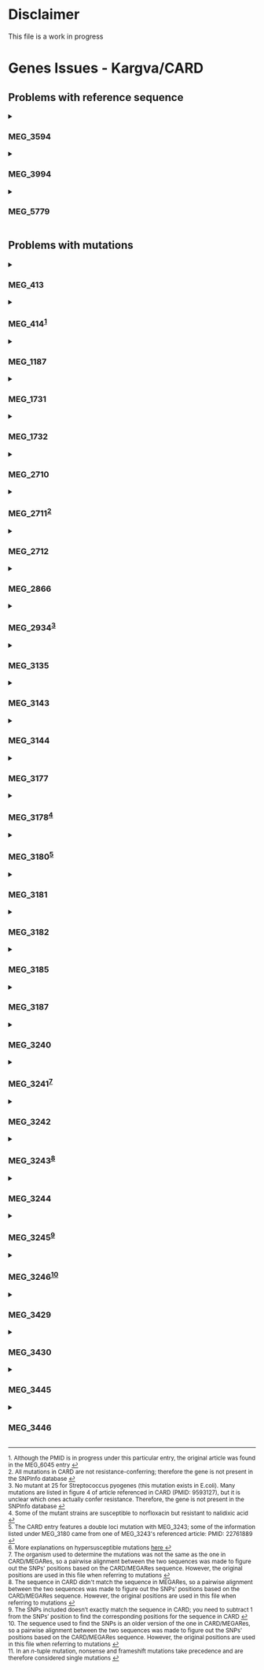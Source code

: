 # Disclaimer
This file is a work in progress

# Genes Issues - Kargva/CARD
## Problems with reference sequence
<details>
  <summary><h3>MEG_3594</h3></summary>
  Reference sequence in CARD is from a different species than the reference sequence in article listed
  <ul>
    <li>CARD sequence is S. lincolnensis, which produced lincomycin; its lmrA is intrinsically resistant to lincomycin</li>
    <li>Article sequence is B. subtilis which can acquire resistance in its lmrA gene through SNP</li>
    <li>SNP information for MEG_3594 is still included in SNPInfo database but is never used by the SNP_Verification program</li>
    <ul>
      <li>Information is based on article sequence</li>
    </ul>
  </ul>
</details>
<details>
  <summary><h3>MEG_3994</h3></summary>
  Despite being an rRNA sequence, the reference nucleotide sequence retrieved from CARD contains amino acid residues
</details>
<details>
  <summary><h3>MEG_5779</h3></summary>
  Reference sequence in CARD is different from sequence in MEGARes
  <ul>
    <li>CARD sequence is a phosphatidyltransferase called pgsA</li>
    <li>MEGARes sequence is a capsular polyglutamate synthetase called capA which is also known as pgsA in NCBI</li>
    <li>SNP information for MEG_5779 is still included in SNPInfo database but is never used by the SNP_Verification program</li>
    <ul>
      <li>Info is based on CARD sequence</li>
    </ul>
  </ul>
</details>

## Problems with mutations
<details>
  <summary><h3>MEG_413</h3></summary>
  Mutations listed in CARD that are not present in articles referenced: 
  <ul>
    <li>R45C</li>
  </ul>
</details>

<details>
  <summary><h3>MEG_414<sup><a href="#footnote1" id="reference1">1</a></sup></h3></summary> 
  Single mutations listed in CARD that are actually part of an <em>n</em>-tuple mutation:
  <ul>
    <li>Y114F - part of the double mutation Y114F, V165I</li>
    <li>V165I - part of the double mutation Y114F, V165I</li>
  </ul>
  Mutations missing from CARD:
  <ul>
    <li>Transposase insertion</li>
  </ul>
</details>

<details>
  <summary><h3>MEG_1187</h3></summary>
  Mutations missing from CARD:
  <ul>
    <li>R105S</li>
  </ul>
</details>

<details>
  <summary><h3>MEG_1731</h3></summary>
  Single mutations listed in CARD that are actually part of an <em>n</em>-tuple mutation:
  <ul>
    <li>+AII14-16 - part of double mutation +AII14-16, -NFQ74-76</li>
  </ul>
</details>

<details>
  <summary><h3>MEG_1732</h3></summary>
  Mutations listed wrong in CARD:
  <ul>
    <li>K59T - is actually a K59N mutation</li>
  </ul>
  Mutations missing from CARD:
  <ul>
    <li>N13S</li>
  </ul>
</details>

<details>
  <summary><h3>MEG_2710</h3></summary>
  Mutations that are susceptible or neutral:
  <ul>
    <li>L413P</li>
    <li>E504Q</li>
    <li>D1024N</li>
  </ul>
  Single mutations listed in CARD that are actually part of an <em>n</em>-tuple mutation:
  <ul>
    <li>R507G - part of double mutation M306I, R507G</li>
    <li>R471P - part of double mutation D299E, R471P</li>
    <li>R469P - part of double mutation D299E, R469P</li>
    <li>I465D - part of double mutation D299E, I465D</li>
    <li>P446H - part of double mutation D299E, P446H</li>
    <li>P397Q - part of quadruple mutation M306V, E368A, S380R, P397Q</li>
    <li>S380R - part of quadruple mutation M306V, E368A, S380R, P397Q</li>
    <li>E378A - part of double mutation D299E, E378A</li>
    <li>E368A - part of quadruple mutation M306V, E368A, S380R, P397Q</li>
  </ul>
  Mutations listed wrong in CARD:
  <ul>
    <li>A314G,Y322C - is actually a A313G,Y319C double mutation</li>
    <li>S244T - actually comes from a different gene</li>
  </ul>
  Mutations missing from CARD:
  <ul>
    <li>A439T</li>
    <li>H1002R</li>
    <li>V282G</li>
    <li>F285L</li>
    <li>D328H</li>
  </ul>
  <em>N</em>-tuple mutations that actually include at least one single mutation that can confer resistance by itself:
  <ul>
    <li>A313G,Y319C - Y319C is already listed as a resistance-confering single mutation</li>
  </ul>
</details>

<details>
  <summary><h3>MEG_2711<sup><a href="#footnote2" id="reference2">2</a></sup></h3></summary> 
  Mutations that are suscepible or neutral:
  <ul>
    <li>Q998R</li>
    <li>T610K</li>
    <li>F1012S</li>
  </ul>
</details>


<details>
  <summary><h3>MEG_2712</h3></summary>
  Mutations listed in CARD that are not present in articles referenced: 
    <ul>
    <li>V287F</li>
    <li>H285Y</li>
    <li>A247P</li>
  </ul>
  Mutations that are susceptible or neutral:
  <ul>
    <li>T270I</li>
  </ul>
  Single mutations listed in CARD that are actually part of an <em>n</em>-tuple mutation:
  <ul>
    <li>G288V - part of triple mutation G288V, M310K, Y327N </li>
    <li>G288W - part of double mutation G288W, V303G </li>
    <li>Y296H - part of quadruple mutation T270I, Y296H, G308D, G325S </li>
    <li>Y296S - part of double mutation Y296S, R302G</li>
    <li>M300R - part of quadruple mutation G272S, H285Y, M300R, A307T</li>
    <li>R302G - part of double mutation Y296S, R302G</li>
    <li>V303G - part of double mutation G288W, V303G </li>
    <li>A307T - part of quadruple mutation G272S, H285Y, M300R, A307T</li>
    <li>G308D - part of quadruple mutation T270I, Y296H, G308D, G325S </li>
    <li>Y309N - part of double mutation V287F, Y309N </li>
    <li>M310K - part of triple mutation G288V, M310K, Y327N </li>
    <li>G325S - part of quadruple mutation T270I, Y296H, G308D, G325S </li>
    <li>W326R - part of double mutation I297L, W326R</li>
    <li>Y327N - part of triple mutation G288V, M310K, Y327N </li>
  </ul>
  Mutations missing from CARD:
  <ul>
    <li>E305D</li>
    <li>I406V</li>
  </ul>
  <em>N</em>-tuple mutations that actually include at least one single mutation that can confer resistance by itself:
  <ul>
    <li>A244T, G288W, V303G - not a single mutation, but G288W, V303G is already listd as a resistance-conferring double mutation</li>
    <li>A247P, T270I, I297T - I297T is already listed as a resistance-conferring single mutation</li>
    <li>A247P, I297L, W326R - I297L is already listed as a resistance-conferring single mutation</li>
    <li>T270I, I297T - I297T is already listed as a resistance-conferring single mutation</li>
    <li>I297L, W326R - I297L is already listed as a resistance-conferring single mutation</li>
  </ul>
</details>

<details>
  <summary><h3>MEG_2866</h3></summary>
  Mutations listed in CARD that are not present in articles referenced: 
    <ul>
    <li>Deletion of nucleotide 65</li>
    <li>Insertion at nucleoide 811</li>
  </ul>
  Mutations missing from CARD:
  <ul>
    <li>Q246STOP</li>
    <li>GC deleted at nucleotides 1322-1323</li>
  </ul>
</details>

<details>
  <summary><h3>MEG_2934<sup><a href="#footnote3" id="reference3">3</a></sup></h3></summary>
  Mutations listed in CARD that are not present in articles referenced: 
    <ul>
    <li>F25I</li>
  </ul>
</details>

<details>
  <summary><h3>MEG_3135</h3></summary>
  Mutations that are susceptible or neutral:
  <ul>
    <li>P84L</li>
    <li>G37V</li>
    <li>E92A</li>
  </ul>
  Single mutations listed in CARD that are actually part of an <em>n</em>-tuple mutation:
  <ul>
    <li>W45C - part of triple mutation W45C, W148R</li>
    <li>W148R - part of double mutation W45C, W148R</li>
  </ul>
  Mutations listed wrong in CARD:
  <ul>
    <li>N52T - is actually a N51T mutation</li>
    <li>L49F - is actually a L49P mutation</li>
  </ul>
  Mutations missing from CARD:
  <ul>
    <li>V65A</li>
    <li>E92D</li>
    <li>L128S</li>
    <li>D132V</li>
    <li>G insertion at nt 352</li>
    <li>GCGCCGAGGAG deletion from nt 353</li>
    <li>G deletion at nt 102</li>
    <li>G deletion at nt 351</li>
    <li>C deletion at nt 115</li>
  </ul>
</details>

<details>
  <summary><h3>MEG_3143</h3></summary>
  Mutations that are susceptible or neutral:
  <ul>
    <li>F3I</li>
    <li>L27F</li>
    <li>A100V</li>
    <li>V213I</li>
    <li>G352D</li>
  </ul>
</details>

<details>
  <summary><h3>MEG_3144</h3></summary>
  Mutations missing from CARD:
  <ul>
    <li>insertion of ISEcp1 (1661 bp) between 766T and 767G</li>
    <li>insertion of ISEcp1 (1880 bp) between 552T and 553G</li>
    <li>20 bp deletion from nucleotide 602 to 621</li>
  </ul>
  <em>N</em>-tuple mutations that actually include at least one single mutation that can confer resistance by itself:
  <ul>
    <li>E448K, Q444E, E443Q, L297F - E448K is already listed as a resistance-conferring single mutation</li>
    <li>E448K, G302D - E448K is already listed as a resistance-conferring single mutation</li>
    <li>E448K, G33R - E448K is already listed as a resistance-conferring single mutation</li>
  </ul>
</details>

<details>
  <summary><h3>MEG_3177</h3></summary>
  Single mutations listed in CARD that are actually part of an <em>n</em>-tuple mutation:
  <ul>
    <li>D95N - part of triple mutation S91F, D95N</li>
  </ul>
</details>

<details>
  <summary><h3>MEG_3178<sup><a href="#footnote4" id="reference4">4</a></sup></h3></summary>
  Mutations listed in CARD that are not present in articles referenced:
  <ul>
    <li>S83L</li>
  </ul>
  Single mutations listed in CARD that are actually part of an <em>n</em>-tuple mutation:
  <ul>
    <li>N57K - part of double mutation N57K, S83L</li>
    <li>H80P - part of double mutation H80P, S83L</li>
  </ul>
</details>

<details>
  <summary><h3>MEG_3180<sup><a href="#footnote5" id="reference5">5</a></sup></h3></summary>
  Mutations listed in CARD that are not present in articles referenced:
  <ul>
    <li>G88A</li>
    <li>D89V</li>
    <li>D94V</li>
  </ul>
  Mutations that are susceptible or neutral:
  <ul>
    <li>T80A</li>
    <li>A90V - by itself</li>
    <li>A90G</li>
    <li>G247S - by itself</li>
  </ul>
  Single mutations listed in CARD that are actually part of an <em>n</em>-tuple mutation:
  <ul>
    <li>P102H - part of double mutation A90V, P102H</li>
  </ul>
  Mutations missing from CARD:
  <ul>
    <li>T80A, A90G - is hypersusceptible<sup><a href="#footnote6" id="reference6">6</a></sup></li>
  </ul>
  <em>N</em>-tuple mutations that actually include at least one single mutation that can confer resistance by itself:
  <ul>
    <li>A90V, D94G - D94G is already listed as a resistance-conferring single mutation</li>
    <li>MEG_3180 A90V, MEG_3243 D472H- MEG_3243 D472H is already listed as a resistance-conferring single mutation</li>
    <li>MEG_3180 G247S, MEG_3243 D500N - MEG_3243 D500N is already listed as a resistance-conferring single mutation</li>
  </ul>
</details>

<details>
  <summary><h3>MEG_3181</h3></summary>
  Mutations listed wrong in CARD:
  <ul>
    <li>A91T - is actually a A91V mutation</li>
  </ul>
</details>

<details>
  <summary><h3>MEG_3182</h3></summary>
  Mutations missing from CARD:
  <ul>
    <li>S101W</li>
  </ul>
</details>

<details>
  <summary><h3>MEG_3185</h3></summary>
  Mutations missing from CARD:
  <ul>
    <li>D99N</li>
  </ul>
</details>

<details>
  <summary><h3>MEG_3187</h3></summary>
  Mutations listed in CARD that are not present in articles referenced:
  <ul>
    <li>D87Y</li>
    <li>D87H</li>
  </ul>
  Single mutations listed in CARD that are actually part of an <em>n</em>-tuple mutation:
  <ul>
    <li>S83I - part of quintuple mutation S83I, I112V, L127M, A128S, K154R</li>
  </ul>
  <em>N</em>-tuple mutations that actually include at least one single mutation that can confer resistance by itself:
  <ul>
    <li>S83L, D87Y - S83L is already listed as a resistance-conferring single mutation</li>
    <li>S83L, D87N - S83L and D87N are already listed as individual resistance-conferring single mutations</li>
  </ul>
</details>

<details>
  <summary><h3>MEG_3240</h3></summary>
  Mutations missing from CARD:
  <ul>
    <li>R523Q</li>
  </ul>
</details>

<details>
  <summary><h3>MEG_3241<sup><a href="#footnote7" id="reference7">7</a></sup></h3></summary>
  Mutations that are susceptible or neutral:
  <ul>
    <li>S416A</li>
  </ul>
  Mutations listed wrong in CARD:
  <ul>
    <li>K444F - is actually a L444F mutation</li>
  </ul>
  Mutations listed wrong in KARGVA:
  <ul>
    <li>E467V - is actually a E466V mutation</li>
    <li>E467K - is actually a E466K mutation</li>
    <li>R388P - is actually a R389P mutation</li>
  </ul>
</details>

<details>
  <summary><h3>MEG_3242</h3></summary>
  Mutations listed wrong in KARGVA:
  <ul>
    <li>S464A - is actually a S463A mutation</li>
  </ul>
</details>

<details>
  <summary><h3>MEG_3243<sup><a href="#footnote8" id="reference8">8</a></sup></h3></summary>
  Mutations that are susceptible or neutral:
  <ul>
    <li>V340L</li>
  </ul>
  Mutations listed wrong in CARD:
  <ul>
    <li>N510D - is actually a N538D mutation</li>
    <li>D472H  - is actually a D500H mutation</li>
  </ul>
  <em>N</em>-tuple mutations that actually include at least one single mutation that can confer resistance by itself:
  <ul>
    <li>MEG_3180 G247S, MEG_3243 D500N - MEG_3243 D500N is already listed as a resistance-conferring single mutation</li>
  </ul>
</details>

<details>
  <summary><h3>MEG_3244</h3></summary>
  Mutations listed in CARD that are not present in articles referenced:
  <ul>
    <li>R136I</li>
    <li>R136E</li>
    <li>R136G</li>
    <li>R136L</li>
  </ul>
  Mutations missing from CARD:
  <ul>
    <li>G164V</li>
  </ul>
</details>

<details>
  <summary><h3>MEG_3245<sup><a href="#footnote9" id="reference9">9</a></sup></h3></summary>
  Mutations that are susceptible or neutral:
  <ul>
    <li>S128L</li>
  </ul>
  Single mutations listed in CARD that are actually part of an <em>n</em>-tuple mutation:
  <ul>
    <li>I56S - part of double mutation I56S, R144S</li>
  </ul>
</details>

<details>
  <summary><h3>MEG_3246<sup><a href="#footnote10" id="reference10">10</a></sup></h3></summary>
  Mutations listed wrong in KARGVA:
  <ul>
    <li>G125S - is actually a G124S mutation</li>
  </ul>
</details>

<details>
  <summary><h3>MEG_3429</h3></summary>
  Mutations listed in CARD that are not present in articles referenced:
  <ul>
    <li>I21T</li>
  </ul>
  Mutations that are susceptible or neutral:
  <ul>
    <li>G3G</li>
  </ul>
  Mutations listed wrong in CARD:
  <ul>
    <li>V78A - is actually a S94A mutation</li>
  </ul>
</details>

<details>
  <summary><h3>MEG_3430</h3></summary>
  Mutations missing from CARD:
  <ul>
    <li>5 bp deletion from nt 282 to 286</li>
  </ul>
</details>

<details>
  <summary><h3>MEG_3445</h3></summary>
  Mutations that are susceptible or neutral:
  <ul>
    <li>G312S</li>
  </ul>
</details>

<details>
  <summary><h3>MEG_3446</h3></summary>
  Mutations removed due to conflicting evidence:
  <ul>
    <li>A234G - G is the wild-type for this organism
      <ul>
        <li>When looking at the catalase/peroxidase domain in other organisms, G is the wild-type as well</li>
        <li>Additionally, all instances of A234G mutations were accompanied with nonsense mutations</li>
      </ul>
    </li>
    <li>A431V - V is the wild-type for this organism
      <ul>
        <li>CARD also has V431A as a SNP</li>
        <li>When looking at the catalase/peroxidase domain in other organisms; V is the wild-type as well</li>
        <li>However, A431V is a single mutation, while V431A is in a double mutation with G490S
          <ul>
            <li>G490S is also a single mutation</li>
          </ul>
        </li>
      </ul>
    </li>
  </ul>
  Mutations listed in CARD that are not present in articles referenced:
  <ul>
    <li>G593D</li>
  </ul>
  Mutations that are susceptible or neutral:
  <ul>
    <li>R463L</li>
  </ul>
  Single mutations listed in CARD that are actually part of an <em>n</em>-tuple mutation:
  <ul>
    <li>S17T - part of triple mutation S17T, T insertion at nt 277<sup><a href="#footnote11" id="reference11">11</a></sup>, and S315T</li>
    <li>V68G - part of triple mutation V68G, A234G, E454*<sup><a href="#footnote11" id="reference11">11</a></sup></li>
    <li>Y98C - part of triple mutation Y98C, A349T, R463L</li>
    <li>G123E - part of double mutation G123E, G299S</li>
    <li>P131R - part of double mutation P131R, D194Y </li>
    <li>D194Y - part of double mutation P131R, D194Y </li>
    <li>D194G - part of triple mutation D194G, S315T, M624V</li>
    <li>G299S - part of double mutation G123E, G299S</li>
    <li>A349T - part of triple mutation Y98C, A349T, R463L</li>
    <li>D387H - part of double mutation S315T, D387H</li>
    <li>M624V - part of triple mutation D194G, S315T, M624V</li>
  </ul>
  Mutations listed wrong in CARD:
  <ul>
    <li>D36E - is actually a D63E mutation</li>
    <li>G300W - is actually a W300G mutation</li>
    <li>A717P - is actually a A716P mutation</li>
  </ul>
  Mutations missing from CARD:
  <ul>
    <li>K46*<sup><a href="#footnote11" id="reference11">11</a></sup>, A234G</li>
    <li>R128P</li>
    <li>N138H</li>
    <li>N138T</li>
    <li>L148R</li>
    <li>A172T</li>
    <li>E195K</li>
    <li>W198*</li>
    <li>W204R</li>
    <li>E217G</li>
    <li>A264V</li>
    <li>H270Q</li>
    <li>G285C</li>
    <li>Y304S</li>
    <li>T308P</li>
    <li>W321G</li>
    <li>L336P</li>
    <li>W341S</li>
    <li>T344P</li>
    <li>D381G</li>
    <li>K414N</li>
    <li>K433Q, Q434A, T435D</li>
    <li>V473*</li>
    <li>G490S - by itself</li>
    <li>G491D</li>
    <li>G491V</li>
    <li>W505S</li>
    <li>R515C</li>
    <li>D735A</li>
    <li>Deletion of amino acids W191 and E192 </li>
    <li>Deletion of nucleotides 478 and 479</li>
    <li>Deletion of nucleotide 371</li>
    <li>Single bp insertion in codon 304</li>
    <li>Single bp insertion in codon 521</li>
    <li>8bp deletion from codon 217 to 219</li>
    <li>22bp deletion from codon 289 to codon 296</li>
    <li>GGTC insertion in codon 518</li>
    <li>C deletion at nt 6</li>
    <li>A deletion at nt 12</li>
    <li>C deletion at nt 33</li>
    <li>G deletion at nt 78</li>
    <li>G deletion at nt 193</li>
    <li>G deletion at nt 201</li>
    <li>G deletion at nt 320</li>
    <li>T insertion at nt 344</li>
    <li>G deletion at nt 1245</li>
    <li>G insertion at nt 1317</li>
    <li>A deletion at nt 1384</li>
    <li>G deletion at nt 1453</li>
    <li>G deletion at nt 1472</li>
    <li>A deletion at nt 1477</li>
  </ul>
  <em>N</em>-tuple mutations that actually include at least one single mutation that can confer resistance by itself:
  <ul>
    <li>Y98C, A349T, R463L - Not a single mutation, but because R463L is a neutral mutation, only Y98C and A349T confer resistance here
    <li>D194G, S315T, M624V - S315T is already listed as a resistance-conferring single mutation</li>
    <li>S315T, D387H - S315T is already listed as a resistance-conferring single mutation</li>
    <li>V431A, G490S - G490S is already listed as a resistance-conferring single mutation</li>
  </ul>
</details>



---

<sup id="footnote1">
  1. Although the PMID is in progress under this particular entry, the original article was found in the MEG_6045 entry <a href="#reference1">↩</a>
</sup><br>
<sup id="footnote2">
  2. All mutations in CARD are not resistance-conferring; therefore the gene is not present in the SNPInfo database <a href="#reference2">↩</a>
</sup><br>
<sup id="footnote3">
  3. No mutant at 25 for Streptococcus pyogenes (this mutation exists in E.coli). Many mutations are listed in figure 4 of article referenced in CARD (PMID: 9593127), but it is unclear which ones actually confer resistance. Therefore, the gene is not present in the SNPInfo database <a href="#reference3">↩</a>
</sup><br>
<sup id="footnote4">
  4. Some of the mutant strains are susceptible to norfloxacin but resistant to nalidixic acid <a href="#reference4">↩</a>
</sup><br>
<sup id="footnote5">
  5. The CARD entry features a double loci mutation with MEG_3243; some of the information listed under MEG_3180 came from one of MEG_3243's referenced article: PMID: 22761889 <a href="#reference5">↩</a>
</sup><br>
<sup id="footnote6">
  6. More explanations on hypersusceptible mutations <a href="https://github.com/Isabella136/AmrPlusPlus_SNP/blob/main/data/SNPInfoGuide.md#hyper-why-nonresistant-snps-are-included">here </a><a href="#reference6">↩</a>
</sup><br>
<sup id="footnote7">
  7. The organism used to determine the mutations was not the same as the one in CARD/MEGARes, so a pairwise alignment between the two sequences was made to figure out the SNPs' positions based on the CARD/MEGARes sequence. However, the original positions are used in this file when referring to mutations <a href="#reference7">↩</a>
</sup><br>
<sup id="footnote8">
  8. The sequence in CARD didn't match the sequence in MEGARes, so a pairwise alignment between the two sequences was made to figure out the SNPs' positions based on the CARD/MEGARes sequence. However, the original positions are used in this file when referring to mutations <a href="#reference8">↩</a>
</sup><br>
<sup id="footnote9">
  9. The SNPs included doesn’t exactly match the sequence in CARD; you need to subtract 1 from the SNPs’ position to find the corresponding positions for the sequence in CARD <a href="#reference9">↩</a>
</sup><br>
<sup id="footnote10">
  10. The sequence used to find the SNPs is an older version of the one in CARD/MEGARes, so a pairwise alignment between the two sequences was made to figure out the SNPs' positions based on the CARD/MEGARes sequence. However, the original positions are used in this file when referring to mutations <a href="#reference10">↩</a>
</sup><br>
<sup id="footnote11">
  11. In an <em>n</em>-tuple mutation, nonsense and frameshift mutations take precedence and are therefore considered single mutations <a href="#reference11">↩</a>
</sup><br>

